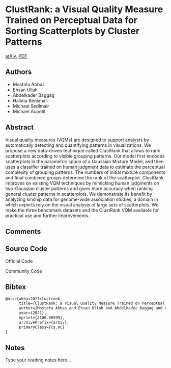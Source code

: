 
# ClustRank: a Visual Quality Measure Trained on Perceptual Data for Sorting Scatterplots by Cluster Patterns

[arXiv](https://arxiv.org/abs/2106.0599), [PDF](https://arxiv.org/pdf/2106.0599.pdf)

## Authors

- Mostafa Abbas
- Ehsan Ullah
- Abdelkader Baggag
- Halima Bensmail
- Michael Sedlmair
- Michael Aupetit

## Abstract

Visual quality measures (VQMs) are designed to support analysts by automatically detecting and quantifying patterns in visualizations. We propose a new data-driven technique called ClustRank that allows to rank scatterplots according to visible grouping patterns. Our model first encodes scatterplots in the parametric space of a Gaussian Mixture Model, and then uses a classifier trained on human judgment data to estimate the perceptual complexity of grouping patterns. The numbers of initial mixture components and final combined groups determine the rank of the scatterplot. ClustRank improves on existing VQM techniques by mimicking human judgments on two-Gaussian cluster patterns and gives more accuracy when ranking general cluster patterns in scatterplots. We demonstrate its benefit by analyzing kinship data for genome-wide association studies, a domain in which experts rely on the visual analysis of large sets of scatterplots. We make the three benchmark datasets and the ClustRank VQM available for practical use and further improvements.

## Comments



## Source Code

Official Code



Community Code



## Bibtex

```tex
@misc{abbas2021clustrank,
      title={ClustRank: a Visual Quality Measure Trained on Perceptual Data for Sorting Scatterplots by Cluster Patterns}, 
      author={Mostafa Abbas and Ehsan Ullah and Abdelkader Baggag and Halima Bensmail and Michael Sedlmair and Michael Aupetit},
      year={2021},
      eprint={2106.00599},
      archivePrefix={arXiv},
      primaryClass={cs.HC}
}
```

## Notes

Type your reading notes here...

